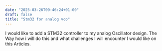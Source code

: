```yaml
---
date: "2025-03-26T00:46:24+01:00"
draft: false
title: "Stm32 for analog vco"
---
```


I would like to add a STM32 controller to my analog Oscillator design.
The Way how i will do this and what challenges I will encounter I would like on this
Articles.
